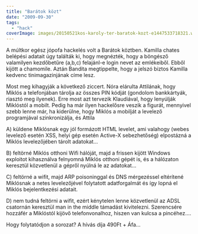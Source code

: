 ```yaml
---
title: "Barátok közt"
date: "2009-09-30"
tags: 
  - "hack"
coverImage: images/20150521kos-karoly-ter-baratok-kozt-e1447533718321.webp
---
```


A múltkor egész jópofa hackelés volt a Barátok köztben. Kamilla chates belépési adatait úgy találták ki, hogy megnézték, hogy a böngésző valamilyen kezdőbetűre (a,b,c) felajánl-e login nevet az emlékeiből. Ebből kijött a chamomile. Aztán Bandita megtippelte, hogy a jelszó biztos Kamilla kedvenc tinimagazinjának címe lesz.

Most meg kihagyják a következő ziccert. Nóra elárulta Attilának, hogy Miklós a telefonjában tárolja az összes PIN kódját (gondolom bankkártyák, riasztó meg ilyenek). Erre most azt tervezik Klaudiával, hogy lenyúlják Miklóstól a mobilt. Pedig ha már ilyen hackelősre veszik a figurát, mennyivel szebb lenne már, ha kiderülne, hogy Miklós a mobilját a levelező programjával szinkronizálja, és Attila

A) küldene Miklósnak egy jól formázott HTML levelet, ami valahogy (webes levelező esetén XSS, helyi gép esetén Active-X sebezhetőség) elpostázná a Miklós levelezőjében tárolt adatokat...

B) feltörné Miklós otthoni Wifi hálóját, majd a frissen kijött Windows exploitot kihasználva felnyomná Miklós otthoni gépét is, és a hálózaton keresztül közvetlenül a gépről nyúlná le az adatokat...

C) feltörné a wifit, majd ARP poisoninggal és DNS mérgezéssel eltérítené Miklósnak a netes levelezőjével folytatott adatforgalmát és így lopná el Miklós bejelentkezési adatait.

D) nem tudná feltörni a wifit, ezért kénytelen lenne közvetlenül az ADSL csatornán keresztül man in the middle támadást kivitelezni. Szerencsére hozzáfér a Miklóstól kijövő telefonvonalhoz, hiszen van kulcsa a pincéhez....

Hogy folytatódjon a sorozat? A hívás díja 490Ft + Áfa...
